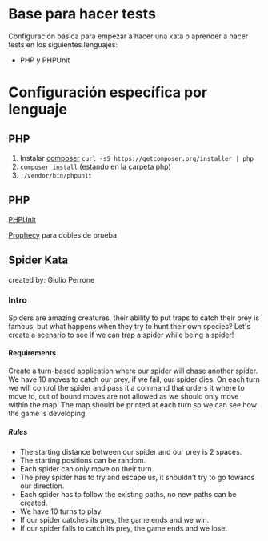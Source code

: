 # Base para hacer tests

Configuración básica para empezar a hacer una kata o aprender a hacer tests en los siguientes lenguajes:

- PHP y PHPUnit

# Configuración específica por lenguaje

## PHP

1. Instalar [composer](https://getcomposer.org/) `curl -sS https://getcomposer.org/installer | php`
2. `composer install` (estando en la carpeta php)
3. `./vendor/bin/phpunit`

## PHP

[PHPUnit](https://phpunit.readthedocs.io/)

[Prophecy](https://github.com/phpspec/prophecy) para dobles de prueba

## Spider Kata

created by: Giulio Perrone

### Intro

Spiders are amazing creatures, their ability to put traps to catch their prey is famous, but what happens when they try to hunt their own species? Let's create a scenario to see if we can trap a spider while being a spider!

#### Requirements

Create a turn-based application where our spider will chase another spider. We have 10 moves to catch our prey, if we fail, our spider dies. On each turn we will control the spider and pass it a command that orders it where to move to, out of bound moves are not allowed as we should only move within the map. The map should be printed at each turn so we can see how the game is developing.

##### Rules

- The starting distance between our spider and our prey is 2 spaces.
- The starting positions can be random.
- Each spider can only move on their turn.
- The prey spider has to try and escape us, it shouldn't try to go towards our direction.
- Each spider has to follow the existing paths, no new paths can be created.
- We have 10 turns to play.
- If our spider catches its prey, the game ends and we win.
- If our spider fails to catch its prey, the game ends and we lose.
